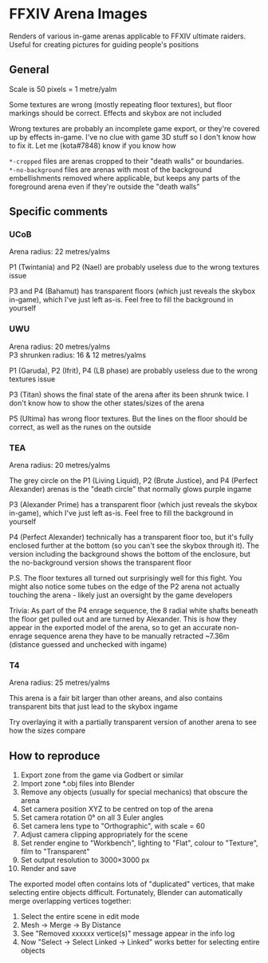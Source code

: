 # FFXIV Arena Images

Renders of various in-game arenas applicable to FFXIV ultimate raiders. Useful
for creating pictures for guiding people's positions

## General
Scale is 50 pixels = 1 metre/yalm

Some textures are wrong (mostly repeating floor textures), but floor markings
should be correct. Effects and skybox are not included

Wrong textures are probably an incomplete game export, or they're covered up by
effects in-game. I've no clue with game 3D stuff so I don't know how to fix it.
Let me (kota#7848) know if you know how

`*-cropped` files are arenas cropped to their "death walls" or boundaries.  
`*-no-background` files are arenas with most of the background embellishments
removed where applicable, but keeps any parts of the foreground arena even if
they're outside the "death walls"

## Specific comments
### UCoB
Arena radius: 22 metres/yalms

P1 (Twintania) and P2 (Nael) are probably useless due to the wrong textures issue

P3 and P4 (Bahamut) has transparent floors (which just reveals the skybox in-game),
which I've just left as-is. Feel free to fill the background in yourself

### UWU
Arena radius: 20 metres/yalms  
P3 shrunken radius: 16 & 12 metres/yalms

P1 (Garuda), P2 (Ifrit), P4 (LB phase) are probably useless due to the wrong
textures issue

P3 (Titan) shows the final state of the arena after its been shrunk twice. I
don't know how to show the other states/sizes of the arena

P5 (Ultima) has wrong floor textures. But the lines on the floor should be
correct, as well as the runes on the outside

### TEA
Arena radius: 20 metres/yalms

The grey circle on the P1 (Living Liquid), P2 (Brute Justice), and P4 (Perfect
Alexander) arenas is the "death circle" that normally glows purple ingame

P3 (Alexander Prime) has a transparent floor (which just reveals the skybox in-game),
which I've just left as-is. Feel free to fill the background in yourself

P4 (Perfect Alexander) technically has a transparent floor too, but it's fully
enclosed further at the bottom (so you can't see the skybox through it). The
version including the background shows the bottom of the enclosure, but the
no-background version shows the transparent floor

P.S. The floor textures all turned out surprisingly well for this fight. You
might also notice some tubes on the edge of the P2 arena not actually touching
the arena - likely just an oversight by the game developers

Trivia: As part of the P4 enrage sequence, the 8 radial white shafts beneath the
floor get pulled out and are turned by Alexander. This is how they appear in the
exported model of the arena, so to get an accurate non-enrage sequence arena they
have to be manually retracted ~7.36m (distance guessed and unchecked with ingame)

### T4
Arena radius: 25 metres/yalms

This arena is a fair bit larger than other areans, and also contains transparent
bits that just lead to the skybox ingame

Try overlaying it with a partially transparent version of another arena to see
how the sizes compare

## How to reproduce
 1. Export zone from the game via Godbert or similar
 2. Import zone *.obj files into Blender
 3. Remove any objects (usually for special mechanics) that obscure the arena
 4. Set camera position XYZ to be centred on top of the arena
 5. Set camera rotation 0° on all 3 Euler angles
 6. Set camera lens type to "Orthographic", with scale = 60
 7. Adjust camera clipping appropriately for the scene
 8. Set render engine to "Workbench", lighting to "Flat", colour to "Texture", film to "Transparent"
 9. Set output resolution to 3000×3000 px
10. Render and save

The exported model often contains lots of "duplicated" vertices, that make
selecting entire objects difficult. Fortunately, Blender can automatically merge
overlapping vertices together:

1. Select the entire scene in edit mode
2. Mesh → Merge → By Distance
3. See "Removed xxxxxx vertice(s)" message appear in the info log
4. Now "Select → Select Linked → Linked" works better for selecting entire objects
